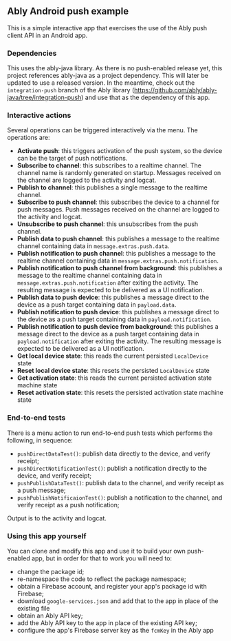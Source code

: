 ## Ably Android push example

This is a simple interactive app that exercises the use of the Ably push client API in an Android app.

### Dependencies

This uses the ably-java library. As there is no push-enabled release yet, this project references ably-java as a project dependency.
This will later be updated to use a released version. In the meantime, check out the `integration-push` branch of the Ably
library (https://github.com/ably/ably-java/tree/integration-push)
and use that as the dependency of this app.

### Interactive actions

Several operations can be triggered interactively via the menu. The operations are:

- **Activate push**: this triggers activation of the push system, so the device can be the target of push notifications.
- **Subscribe to channel**: this subscribes to a realtime channel. The channel name is randomly generated on startup.
Messages received on the channel are logged to the activity and logcat.
- **Publish to channel**: this publishes a single message to the realtime channel.
- **Subscribe to push channel**: this subscribes the device to a channel for push messages.
Push messages received on the channel are logged to the activity and logcat.
- **Unsubscribe to push channel**: this unsubscribes from the push channel.
- **Publish data to push channel**: this publishes a message to the realtime channel containing data in `message.extras.push.data`.
- **Publish notification to push channel**: this publishes a message to the realtime channel containing data in `message.extras.push.notification`.
- **Publish notification to push channel from background**: this publishes a message to the realtime channel containing data in `message.extras.push.notification`
after exiting the activity. The resulting message is expected to be delivered as a UI notification.
- **Publish data to push device**: this publishes a message direct to the device as a push target containing data in `payload.data`.
- **Publish notification to push device**: this publishes a message direct to the device as a push target containing data in `payload.notification`.
- **Publish notification to push device from background**: this publishes a message direct to the device as a push target containing data in `payload.notification`
after exiting the activity. The resulting message is expected to be delivered as a UI notification.
- **Get local device state**: this reads the current persisted `LocalDevice` state
- **Reset local device state**: this resets the persisted `LocalDevice` state
- **Get activation state**: this reads the current persisted activation state machine state
- **Reset activation state**: this resets the persisted activation state machine state

### End-to-end tests

There is a menu action to run end-to-end push tests which performs the following, in sequence:

- `pushDirectDataTest()`: publish data directly to the device, and verify receipt;
- `pushDirectNotificationTest()`: publish a notification directly to the device, and verify receipt;
- `pushPublishDataTest()`: publish data to the channel, and verify receipt as a push message;
- `pushPublishNotificaionTest()`: publish a notification to the channel, and verify receipt as a push notification;

Output is to the activity and logcat.

### Using this app yourself

You can clone and modify this app and use it to build your own push-enabled app, but in order for that to work you will need to:

- change the package id;
- re-namespace the code to reflect the package namespace;
- obtain a Firebase account, and register your app's package id with Firebase;
- download `google-services.json` and add that to the app in place of the existing file
- obtain an Ably API key;
- add the Ably API key to the app in place of the existing API key;
- configure the app's Firebase server key as the `fcmKey` in the Ably app
